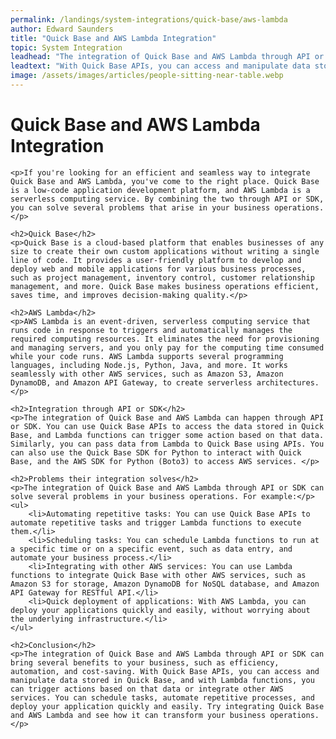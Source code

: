 ```yaml
---
permalink: /landings/system-integrations/quick-base/aws-lambda
author: Edward Saunders
title: "Quick Base and AWS Lambda Integration"
topic: System Integration
leadhead: "The integration of Quick Base and AWS Lambda through API or SDK can bring several benefits to your business, such as efficiency, automation, and cost-saving"
leadtext: "With Quick Base APIs, you can access and manipulate data stored in Quick Base, and with Lambda functions, you can trigger actions based on that data or integrate other AWS services. You can schedule tasks, automate repetitive processes, and deploy your application quickly and easily. Try integrating Quick Base and AWS Lambda and see how it can transform your business operations."
image: /assets/images/articles/people-sitting-near-table.webp
---
```

<div class="arttext">
	<h1>Quick Base and AWS Lambda Integration</h1>

	<p>If you're looking for an efficient and seamless way to integrate Quick Base and AWS Lambda, you've come to the right place. Quick Base is a low-code application development platform, and AWS Lambda is a serverless computing service. By combining the two through API or SDK, you can solve several problems that arise in your business operations.</p>

	<h2>Quick Base</h2>
	<p>Quick Base is a cloud-based platform that enables businesses of any size to create their own custom applications without writing a single line of code. It provides a user-friendly platform to develop and deploy web and mobile applications for various business processes, such as project management, inventory control, customer relationship management, and more. Quick Base makes business operations efficient, saves time, and improves decision-making quality.</p>

	<h2>AWS Lambda</h2>
	<p>AWS Lambda is an event-driven, serverless computing service that runs code in response to triggers and automatically manages the required computing resources. It eliminates the need for provisioning and managing servers, and you only pay for the computing time consumed while your code runs. AWS Lambda supports several programming languages, including Node.js, Python, Java, and more. It works seamlessly with other AWS services, such as Amazon S3, Amazon DynamoDB, and Amazon API Gateway, to create serverless architectures.</p>

	<h2>Integration through API or SDK</h2>
	<p>The integration of Quick Base and AWS Lambda can happen through API or SDK. You can use Quick Base APIs to access the data stored in Quick Base, and Lambda functions can trigger some action based on that data. Similarly, you can pass data from Lambda to Quick Base using APIs. You can also use the Quick Base SDK for Python to interact with Quick Base, and the AWS SDK for Python (Boto3) to access AWS services. </p>

	<h2>Problems their integration solves</h2>
	<p>The integration of Quick Base and AWS Lambda through API or SDK can solve several problems in your business operations. For example:</p>
	<ul>
		<li>Automating repetitive tasks: You can use Quick Base APIs to automate repetitive tasks and trigger Lambda functions to execute them.</li>
		<li>Scheduling tasks: You can schedule Lambda functions to run at a specific time or on a specific event, such as data entry, and automate your business process.</li>
		<li>Integrating with other AWS services: You can use Lambda functions to integrate Quick Base with other AWS services, such as Amazon S3 for storage, Amazon DynamoDB for NoSQL database, and Amazon API Gateway for RESTful API.</li>
		<li>Quick deployment of applications: With AWS Lambda, you can deploy your applications quickly and easily, without worrying about the underlying infrastructure.</li>
	</ul>

	<h2>Conclusion</h2>
	<p>The integration of Quick Base and AWS Lambda through API or SDK can bring several benefits to your business, such as efficiency, automation, and cost-saving. With Quick Base APIs, you can access and manipulate data stored in Quick Base, and with Lambda functions, you can trigger actions based on that data or integrate other AWS services. You can schedule tasks, automate repetitive processes, and deploy your application quickly and easily. Try integrating Quick Base and AWS Lambda and see how it can transform your business operations.</p>

</div>